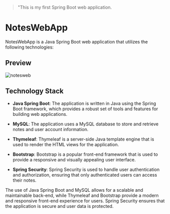>"This is my first Spring Boot web application.

# NotesWebApp

NotesWebApp is a Java Spring Boot web application that utilizes the following technologies:

## Preview
![notesweb](https://user-images.githubusercontent.com/115911341/230725253-2d43cdc5-f5f7-4bb6-bef0-5cb7434578c9.gif)

## Technology Stack

- **Java Spring Boot**: The application is written in Java using the Spring Boot framework, which provides a robust set of tools and features for building web applications.

- **MySQL**: The application uses a MySQL database to store and retrieve notes and user account information.

- **Thymeleaf**: Thymeleaf is a server-side Java template engine that is used to render the HTML views for the application.

- **Bootstrap**: Bootstrap is a popular front-end framework that is used to provide a responsive and visually appealing user interface.

- **Spring Security**: Spring Security is used to handle user authentication and authorization, ensuring that only authenticated users can access their notes.

The use of Java Spring Boot and MySQL allows for a scalable and maintainable back-end, while Thymeleaf and Bootstrap provide a modern and responsive front-end experience for users. Spring Security ensures that the application is secure and user data is protected.
